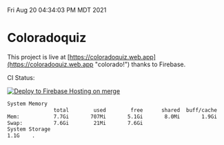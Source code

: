 Fri Aug 20 04:34:03 PM MDT 2021

# Coloradoquiz


This project is live at [https://coloradoquiz.web.app](https://coloradoquiz.web.app "colorado!") thanks to Firebase.

CI Status: 

[![Deploy to Firebase Hosting on merge](https://github.com/teamkushal/coloradoquiz/actions/workflows/firebase-hosting-merge.yml/badge.svg)](https://github.com/teamkushal/coloradoquiz/actions/workflows/firebase-hosting-merge.yml)

```bash
System Memory
               total        used        free      shared  buff/cache   available
Mem:           7.7Gi       707Mi       5.1Gi       8.0Mi       1.9Gi       6.7Gi
Swap:          7.6Gi        21Mi       7.6Gi
System Storage
1.1G	.
```
```bash
